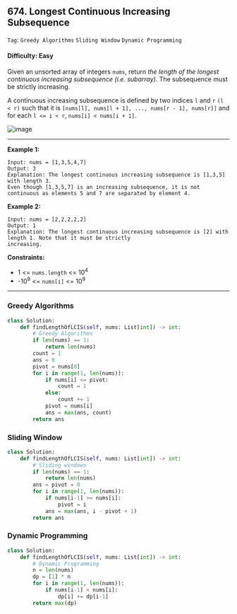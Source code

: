 ## 674. Longest Continuous Increasing Subsequence

```Tag```: ```Greedy Algorithms``` ```Sliding Window``` ```Dynamic Programming```

#### Difficulty: Easy

Given an unsorted array of integers ```nums```, return _the length of the longest continuous increasing subsequence (i.e. subarray)_. The subsequence must be strictly increasing.

A continuous increasing subsequence is defined by two indices ```l``` and ```r``` ```(l < r)``` such that it is ```[nums[l], nums[l + 1], ..., nums[r - 1], nums[r]]``` and for each ```l <= i < r```, ```nums[i] < nums[i + 1]```.

![image](https://user-images.githubusercontent.com/35042430/216237286-313de8c1-22a5-448e-907a-1e6772691093.png)

---

__Example 1:__
```
Input: nums = [1,3,5,4,7]
Output: 3
Explanation: The longest continuous increasing subsequence is [1,3,5] with length 3.
Even though [1,3,5,7] is an increasing subsequence, it is not continuous as elements 5 and 7 are separated by element 4.
```

__Example 2:__
```
Input: nums = [2,2,2,2,2]
Output: 1
Explanation: The longest continuous increasing subsequence is [2] with length 1. Note that it must be strictly
increasing.
```

__Constraints:__

- 1 <= ```nums.length``` <= 10<sup>4</sup>
- -10<sup>9</sup> <= ```nums[i]``` <= 10<sup>9</sup>

---

### Greedy Algorithms

```Python
class Solution:
    def findLengthOfLCIS(self, nums: List[int]) -> int:
        # Greedy Algorithms
        if len(nums) == 1:
            return len(nums)
        count = 1
        ans = 0
        pivot = nums[0]
        for i in range(1, len(nums)):
            if nums[i] <= pivot:
                count = 1
            else:
                count += 1
            pivot = nums[i]
            ans = max(ans, count)
        return ans
```

### Sliding Window

```Python
class Solution:
    def findLengthOfLCIS(self, nums: List[int]) -> int:
        # Sliding windows
        if len(nums) == 1:
            return len(nums)
        ans = pivot = 0
        for i in range(1, len(nums)):
            if nums[i-1] >= nums[i]:
                pivot = i
            ans = max(ans, i - pivot + 1)
        return ans
```

### Dynamic Programming

```Python
class Solution:
    def findLengthOfLCIS(self, nums: List[int]) -> int:
        # Dynamic Programming
        n = len(nums)
        dp = [1] * n
        for i in range(1, len(nums)):
            if nums[i-1] < nums[i]:
                dp[i] += dp[i-1]
        return max(dp)
```
